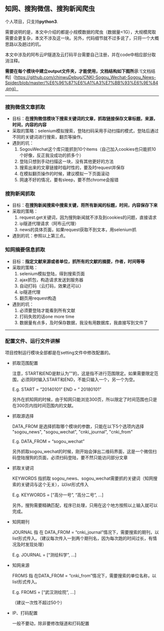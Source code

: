 ## 知网、搜狗微信、搜狗新闻爬虫

个人项目，只支持**python3**.

需要说明的是，本文中介绍的都是小规模数据的爬虫（数据量<1G），大规模爬取需要会更复杂，本文不涉及这一块。另外，代码细节就不过多说了，只将一个大概思路以及趟过的坑。

本文中涉及的阿布云IP隧道及云打码平台需要自己注册，并在code中相应部分取消注释。

**需要在每个模块中建立output文件夹，才能使用，文档结构如下图所示**
![文档结构]（https://github.com/chinwuDebug/CNKI-Sogou_Wechat-Sogou_News-Spider/blob/master/%E6%96%87%E6%A1%A3%E7%BB%93%E6%9E%84.png）

---
### 搜狗微信文章抓取
- 目标：**在搜狗微信模块下搜索关键词的文章，抓取链接保存文章标题，来源，时间，内容的内容**
- 采取的策略：selenium模拟搜索，登陆扫码采用手动扫描的模式，登陆后通过不同的关键词进行搜索，翻页等操作。
- 遇到的坑：
  1. SogouWechat这个库只能抓到10个items（自己加入cookies也只能抓10个好像，反正我没成功的抓多个）
  2. 登陆只想到手动扫描这一块，没有其他更好的方法
  3. 搜索出来的文章链接时临时性的，要及时request并保存
  4. 在模拟翻页操作的时候，建议模拟一下页面滚动
  5. 网速不好的情况，要有sleep，要不然chrome会报错

### 搜狗新闻抓取
- 目标：**在搜狗新闻搜索中搜索关键，将所有新闻的标题，时间，内容保存下来**
- 采取的策略：
  1. request.get关键词，因为搜狗新闻就不涉及到cookies的问题，直接请求
  2. ip隧道代理请求（阿布云代理）
  3. news的具体页面，如果request获取不到文本，用selenium抓
- 遇到的坑：参照以上第三点。
### 知网摘要信息抓取
- 目标：**指定文献来源或者单位，抓所有的文献的摘要，作者，时间等等**
- 采取的策略：
  1. selenium模拟登陆，得到搜索页面
  2. ajax抓包，构造请求发送到服务器
  3. 自动打码（云打码，效果还可以）
  4. ip隧道代理
  5. 翻页用request构造
- 遇到的坑：
  1. 必须要登陆才能看到所有文献
  2. 打码失败的话one more time
  3. 数据量有点多，及时保存数据，我没有用数据库，我直接写到文件了

---
### 配置文件、运行文件讲解
项目控制运行模块全部都是在setting文件中修改配置的。
- 抓取范围配置

  注意，START和END是默认为””的，这是指不进行范围限定。如果需要限定范围，必须同时输入START和END，不能只输入一个，另一个为空。

  E.g. START =  “20140101”
  END =  “ 20180101”

  另外在抓知网的时候，由于知网只能浏览300页，所以限定了时间范围也只是在300页内找时间范围内的文献。

- 抓取源选择

  DATA_FROM 是选择抓取哪个模块的参数，只能在以下5个选项内选择
  "sogou_news", "sogou_wechat", "cnki_journal", "cnki_from"

  E.g.  DATA_FROM = “sogou_wechat”

  另外抓取sogou_wechat的时候，刚开始会弹出二维码界面，这是一个微信扫码登陆搜狗的页面，必须扫码登陆，要不然只能访问部分文章

- 抓取关键词

  KEYWORDS 指抓取 sogou_news、sogou_wechat需要抓的关键词（知网搜索的关键词与这个无关），以list形式传入

  E.g.  KEYWORDS = [“高分一号”, “高分二号”, ...]

  另外，搜狗需要精确匹配，程序已处理，只用在这个地方按照以上输入就可以完成。

- 知网期刊

  JOURNAL 指 在 DATA_FROM = “cnki_journal”情况下，需要搜索的期刊，以list形式传入。（建议每次传入一到两个期刊名，因为每次跑的时间过长，有情况及时发现处理）

  E.g. 	JOURNAL = [“测绘科学”, ...]

- 知网来源

  FROMS 指 在DATA_FROM = “cnki_from”情况下，需要搜索的单位名称，以list形式传入。

  E.g. FROMS = [“武汉测绘院”, ...]

  （建议一次性不超过50个）

- IP、打码配置

  一般不要动，除非要修改隧道和打码配置
